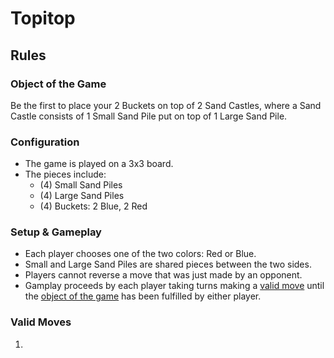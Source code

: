 Topitop
=======

Rules
-----

### Object of the Game

Be the first to place your 2 Buckets on top of 2 Sand Castles, where a Sand Castle consists of 1 Small Sand Pile put on top of 1 Large Sand Pile.

### Configuration

-   The game is played on a 3x3 board.
-   The pieces include:
    -   (4) Small Sand Piles
    -   (4) Large Sand Piles
    -   (4) Buckets: 2 Blue, 2 Red

### Setup & Gameplay

-   Each player chooses one of the two colors: Red or Blue.
-   Small and Large Sand Piles are shared pieces between the two sides.
-   Players cannot reverse a move that was just made by an opponent.
-   Gamplay proceeds by each player taking turns making a [valid move](Topitop#Valid_Moves "wikilink") until the [object of the game](Topitop#Object_of_the_Game "wikilink") has been fulfilled by either player.

### Valid Moves

1.  
